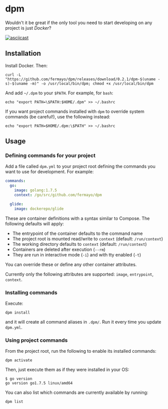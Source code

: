 # dpm

Wouldn't it be great if the only tool you need to start developing on any project is just _Docker_?

[![asciicast](https://asciinema.org/a/5h4iu5ypry79rw7hgxq4hteyc.png)](https://asciinema.org/a/5h4iu5ypry79rw7hgxq4hteyc)

## Installation

Install Docker. Then:

    curl -L "https://github.com/fermayo/dpm/releases/download/0.2.1/dpm-$(uname -s)-$(uname -m)" -o /usr/local/bin/dpm; chmod +x /usr/local/bin/dpm

And add `~/.dpm` to your `$PATH`. For example, for `bash`:

    echo "export PATH=\$PATH:$HOME/.dpm" >> ~/.bashrc

If you want project commands installed with `dpm` to override system commands (be careful!), use the following instead:

    echo "export PATH=$HOME/.dpm:\$PATH" >> ~/.bashrc


## Usage

### Defining commands for your project

Add a file called `dpm.yml` to your project root defining the commands you want to use for development. For example:

```yaml
commands:
  go:
    image: golang:1.7.5
    context: /go/src/github.com/fermayo/dpm

  glide:
    image: dockerepo/glide
```

These are container definitions with a syntax similar to Compose. The following defaults will apply:
* The entrypoint of the container defaults to the command name
* The project root is mounted read/write to `context` (default: `/run/context`)
* The working directory defaults to `context` (default: `/run/context`)
* Containers are deleted after execution (`--rm`)
* They are run in interactive mode (`-i`) and with tty enabled (`-t`)

You can override these or define any other container attributes.

Currently only the following attributes are supported: `image`, `entrypoint`, `context`.

### Installing commands

Execute:

    dpm install
    
and it will create all command aliases in `.dpm/`. Run it every time you update `dpm.yml`.


### Using project commands

From the project root, run the following to enable its installed commands:

    dpm activate

Then, just execute them as if they were installed in your OS:

    $ go version
    go version go1.7.5 linux/amd64

You can also list which commands are currently available by running:

    dpm list

